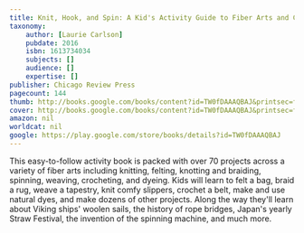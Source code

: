```yaml
---
title: Knit, Hook, and Spin: A Kid's Activity Guide to Fiber Arts and Crafts
taxonomy:
	author: [Laurie Carlson]
	pubdate: 2016
	isbn: 1613734034
	subjects: []
	audience: []
	expertise: []
publisher: Chicago Review Press
pagecount: 144
thumb: http://books.google.com/books/content?id=TW0fDAAAQBAJ&printsec=frontcover&img=1&zoom=2&edge=curl&imgtk=AFLRE73IcU20PA7PbGXQZRlS2m1mQpaDEmABmcytQbYRmDfEo0WX8yKTURVpOB17HV5252dQCmxkxF9NMGktvWGU2fddj7hUHBQVMq2c16Q7gyjQiFVdvjbAAuRSjdnqpsuujla0Wlq2&source=gbs_api
cover: http://books.google.com/books/content?id=TW0fDAAAQBAJ&printsec=frontcover&img=1&zoom=6&edge=curl&imgtk=AFLRE70FRUrAuVmjV8w7ZUHoGkOZJKciQQbRKw46UXBoiJcVap1OVzETRVt4JGuHN5JoUTFJIF7ykDP-V_gnMiNsjBBA8g5y7x5ztzwlw5EyalMSceBa-Wxi_ZtXS9GljzeviNDUhgra&source=gbs_api
amazon: nil
worldcat: nil
google: https://play.google.com/store/books/details?id=TW0fDAAAQBAJ
---
```

This easy-to-follow activity book is packed with over 70 projects across a variety of fiber arts including knitting, felting, knotting and braiding, spinning, weaving, crocheting, and dyeing. Kids will learn to felt a bag, braid a rug, weave a tapestry, knit comfy slippers, crochet a belt, make and use natural dyes, and make dozens of other projects. Along the way they'll learn about Viking ships' woolen sails, the history of rope bridges, Japan's yearly Straw Festival, the invention of the spinning machine, and much more.